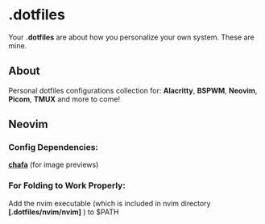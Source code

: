 # .dotfiles

Your **.dotfiles** are about how you personalize your own system. These are mine.

## About

Personal dotfiles configurations collection for: **Alacritty**, **BSPWM**, **Neovim**, **Picom**, **TMUX** and more to come!

## Neovim

### Config Dependencies:

**[chafa](https://github.com/hpjansson/chafa)** (for image previews)

### For Folding to Work Properly:

Add the nvim executable (which is included in nvim directory **[.dotfiles/nvim/nvim]** ) to $PATH
